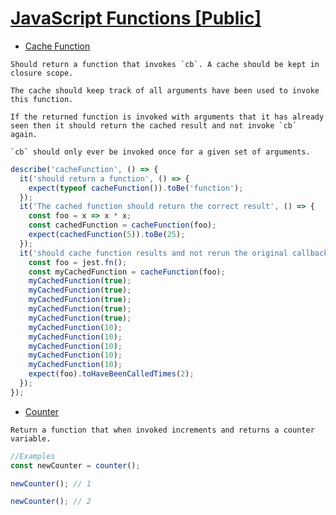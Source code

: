 # [JavaScript Functions [Public]](https://www.notion.so/JavaScript-Functions-Public-814966464ee14793a6907d371a05a51c)

- [Cache Function](https://www.notion.so/Cache-Function-2ed3486b96814bb6b8999a455c960a7b)

```
Should return a function that invokes `cb`. A cache should be kept in closure scope.

The cache should keep track of all arguments have been used to invoke this function.

If the returned function is invoked with arguments that it has already seen then it should return the cached result and not invoke `cb` again.

`cb` should only ever be invoked once for a given set of arguments.
```

```javascript
describe('cacheFunction', () => {
  it('should return a function', () => {
    expect(typeof cacheFunction()).toBe('function');
  });
  it('The cached function should return the correct result', () => {
    const foo = x => x * x;
    const cachedFunction = cacheFunction(foo);
    expect(cachedFunction(5)).toBe(25);
  });
  it('should cache function results and not rerun the original callback if the same arguments are presented', () => {
    const foo = jest.fn();
    const myCachedFunction = cacheFunction(foo);
    myCachedFunction(true);
    myCachedFunction(true);
    myCachedFunction(true);
    myCachedFunction(true);
    myCachedFunction(true);
    myCachedFunction(10);
    myCachedFunction(10);
    myCachedFunction(10);
    myCachedFunction(10);
    myCachedFunction(10);
    expect(foo).toHaveBeenCalledTimes(2);
  });
});
```

- [Counter](https://www.notion.so/Counter-4f7cc0ceee2948798ec9d7cc4d026b54)

```
Return a function that when invoked increments and returns a counter variable.
```

```javascript
//Examples
const newCounter = counter();

newCounter(); // 1

newCounter(); // 2
```
